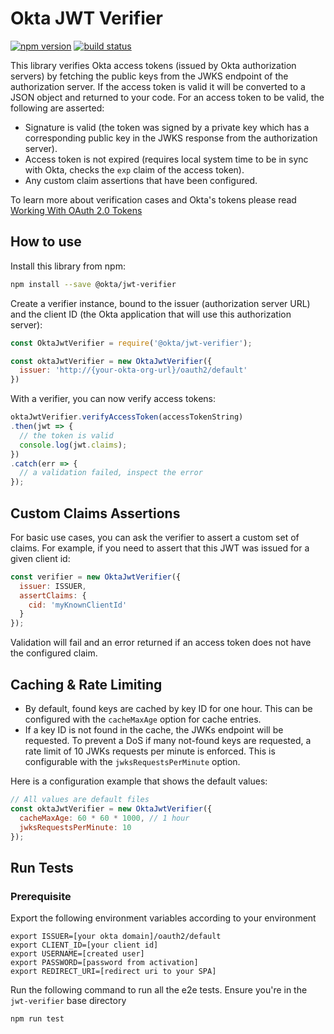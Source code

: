 # Okta JWT Verifier

[![npm version](https://img.shields.io/npm/v/@okta/jwt-verifier.svg?style=flat-square)](https://www.npmjs.com/package/@okta/jwt-verifier)
[![build status](https://img.shields.io/travis/okta/okta-oidc-js/master.svg?style=flat-square)](https://travis-ci.org/okta/okta-oidc-js)

This library verifies Okta access tokens (issued by Okta authorization servers) by fetching the public keys from the JWKS endpoint of the authorization server. If the access token is valid it will be converted to a JSON object and returned to your code. For an access token to be valid, the following are asserted:

* Signature is valid (the token was signed by a private key which has a corresponding public key in the JWKS response from the authorization server).
* Access token is not expired (requires local system time to be in sync with Okta, checks the `exp` claim of the access token).
* Any custom claim assertions that have been configured.

To learn more about verification cases and Okta's tokens please read [Working With OAuth 2.0 Tokens](https://developer.okta.com/authentication-guide/tokens/)

## How to use

Install this library from npm:

```bash
npm install --save @okta/jwt-verifier
```

Create a verifier instance, bound to the issuer (authorization server URL) and the client ID (the Okta application that will use this authorization server):

```javascript
const OktaJwtVerifier = require('@okta/jwt-verifier');

const oktaJwtVerifier = new OktaJwtVerifier({
  issuer: 'http://{your-okta-org-url}/oauth2/default'
})
```

With a verifier, you can now verify access tokens:

```javascript
oktaJwtVerifier.verifyAccessToken(accessTokenString)
.then(jwt => {
  // the token is valid
  console.log(jwt.claims);
})
.catch(err => {
  // a validation failed, inspect the error
});
```

## Custom Claims Assertions

For basic use cases, you can ask the verifier to assert a custom set of claims. For example, if you need to assert that this JWT was issued for a given client id:

```javascript
const verifier = new OktaJwtVerifier({
  issuer: ISSUER,
  assertClaims: {
    cid: 'myKnownClientId'
  }
});
```

Validation will fail and an error returned if an access token does not have the configured claim.

## Caching & Rate Limiting

* By default, found keys are cached by key ID for one hour. This can be configured with the `cacheMaxAge` option for cache entries.
* If a key ID is not found in the cache, the JWKs endpoint will be requested. To prevent a DoS if many not-found keys are requested, a rate limit of 10 JWKs requests per minute is enforced. This is configurable with the `jwksRequestsPerMinute` option.

Here is a configuration example that shows the default values:

```javascript
// All values are default files
const oktaJwtVerifier = new OktaJwtVerifier({
  cacheMaxAge: 60 * 60 * 1000, // 1 hour
  jwksRequestsPerMinute: 10
});
```

## Run Tests

### Prerequisite
Export the following environment variables according to your environment

```
export ISSUER=[your okta domain]/oauth2/default
export CLIENT_ID=[your client id]
export USERNAME=[created user]
export PASSWORD=[password from activation]
export REDIRECT_URI=[redirect uri to your SPA]
```

Run the following command to run all the e2e tests.
Ensure you're in the `jwt-verifier` base directory

```
npm run test
```
